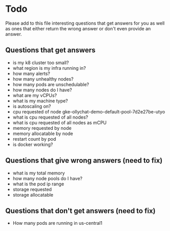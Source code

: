 # Todo

Please add to this file interesting questions that get answers for you as well as ones that either return the wrong answer or don't even provide an answer.

## Questions that get answers

- is my k8 cluster too small?
- what region is my infra running in?
- how many alerts?
- how many unhealthy nodes?
- how many pods are unschedulable?
- how many nodes do I have?
- what are my vCPUs?
- what is my machine type?
- is autoscaling on?
- cpu requested of node gke-ollychat-demo-default-pool-7d2e27be-utyo
- what is cpu requested of all nodes?
- what is cpu requested of all nodes as mCPU
- memory requested by node
- memory allocatable by node
- restart count by pod
- is docker working?

## Questions that give wrong answers (need to fix)

- what is my total memory
- how many node pools do I have?
- what is the pod ip range
- storage requested
- storage allocatable

## Questions that don't get answers (need to fix)

- How many pods are running in us-central1
  